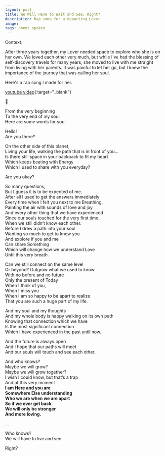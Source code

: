 ```yaml
---
layout: post
title: We Will Have to Wait and See, Right?
description: Rap song for a departing Lover
image:
tags: poems spoken
---
```


Context: 

After three years together, my Lover needed space to explore who she is on her own. We loved each other very much, but while I've had the blessing of self-discovery travels for many years, she moved to live with me straight from living with her parents. It was painful to let her go, but I knew the importance of the journey that was calling her soul.

Here's a rap song I made for her.

[youtube video](https://www.youtube.com/watch?v=ZYvQpMGdfto){:target="_blank"}

💜

From the very beginning  <br>
To the very end of my soul  <br>
Here are some words for you: <br>

Hello!  <br>
Are you there? <br>

On the other side of this planet,  <br>
Living your life, walking the path that is in front of you…  <br>
Is there still space in your backpack to fit my heart  <br>
Which keeps beating with Energy  <br>
Which I used to share with you everyday?<br>

Are you okay?<br>

So many questions,  <br>
But I guess it is to be expected of me.  <br>
After all I used to get the answers immediately  <br>
Every time when I felt you next to me Breathing,  <br>
Painting the air with sounds of love and joy  <br>
And every other thing that we have experienced  <br>
Since our souls touched for the very first time.  <br>
When we still didn’t know each other.  <br>
Before I drew a path into your soul  <br>
Wanting so much to get to know you  <br>
And explore if you and me  <br>
Can share Something  <br>
Which will change how we understand Love  <br>
Until this very breath.<br>

Can we still connect on the same level  <br>
Or beyond? Outgrow what we used to know  <br>
With no before and no future  <br>
Only the present of Today  <br>
When I think of you,  <br>
When I miss you  <br>
When I am so happy to be apart to realize  <br>
That you are such a huge part of my life.<br>

And my soul and my thoughts  <br>
And my whole body is happy walking on its own path  <br>
Knowing that connection which we have  <br>
Is the most significant connection  <br>
Which I have experienced in the past until now.<br>

And the future is always open  <br>
And I hope that our paths will meet  <br>
And our souls will touch and see each other.<br>

And who knows?  <br>
Maybe we will grow?  <br>
Maybe we will grow together?  <br>
I wish I could know, but that’s a trap  <br>
And at this very moment  <br>
**I am Here and you are  <br>
Somewhere Else understanding  <br>
Who we are when we are apart  <br>
So if we ever get back  <br>
We will only be stronger  <br>
And more loving.** <br>

…<br>

Who knows?  <br>
We will have to live and see.<br>

Right?<br>